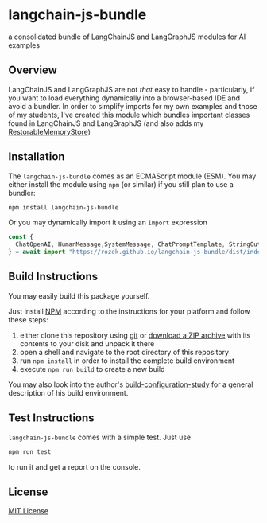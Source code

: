 # langchain-js-bundle #

a consolidated bundle of LangChainJS and LangGraphJS modules for AI examples

## Overview ##

LangChainJS and LangGraphJS are not _that_ easy to handle - particularly, if you want to load everything dynamically into a browser-based IDE and avoid a bundler. In order to simplify imports for my own examples and those of my students, I've created this module which bundles important classes found in LangChainJS and LangGraphJS (and also adds my [RestorableMemoryStore](https://github.com/rozek/langchain-js-restorable-memory-vectorstore))

## Installation ##

The `langchain-js-bundle` comes as an ECMAScript module (ESM). You may either install the module using `npm` (or similar) if you still plan to use a bundler:

```bash
npm install langchain-js-bundle
```

Or you may dynamically import it using an `import` expression

```javascript
const {
  ChatOpenAI, HumanMessage,SystemMessage, ChatPromptTemplate, StringOutputParser
} = await import "https://rozek.github.io/langchain-js-bundle/dist/index.js"
```






## Build Instructions ##

You may easily build this package yourself.

Just install [NPM](https://docs.npmjs.com/) according to the instructions for your platform and follow these steps:

1. either clone this repository using [git](https://git-scm.com/) or [download a ZIP archive](https://github.com/rozek/langchain-js-bundle/archive/refs/heads/main.zip) with its contents to your disk and unpack it there 
2. open a shell and navigate to the root directory of this repository
3. run `npm install` in order to install the complete build environment
4. execute `npm run build` to create a new build

You may also look into the author's [build-configuration-study](https://github.com/rozek/build-configuration-study) for a general description of his build environment.

## Test Instructions ##

`langchain-js-bundle` comes with a simple test. Just use

```bash
npm run test
```

to run it and get a report on the console.

## License ##

[MIT License](LICENSE.md)
